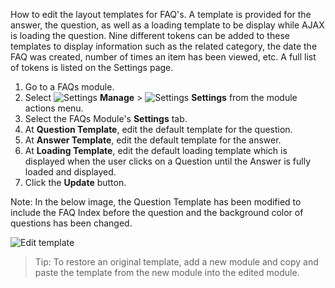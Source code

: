 How to edit the layout templates for FAQ's. A template is provided for the answer, the question, as well as a loading template to be display while AJAX is loading the question. Nine different tokens can be added to these templates to display information such as the related category, the date the FAQ was created, number of times an item has been viewed, etc. A full list of tokens is listed on the Settings page.

1. Go to a FAQs module.
1. Select ![Settings](/images/Settings-Gear-on-Black.png) **Manage** > ![Settings](/images/Settings-Gear-on-White.png) **Settings** from the module actions menu.
1. Select the FAQs Module's **Settings** tab.
1. At **Question Template**, edit the default template for the question.
1. At **Answer Template**, edit the default template for the answer.
1. At **Loading Template**, edit the default loading template which is displayed when the user clicks on a Question until the Answer is fully loaded and displayed.
1. Click the **Update** button.

Note: In the below image, the Question Template has been modified to include the FAQ Index before the question and the background color of questions has been changed.

![Edit template](/images/Editing-FAQ-Templates-1.png)

> Tip: To restore an original template, add a new module and copy and paste the template from the new module into the edited module.